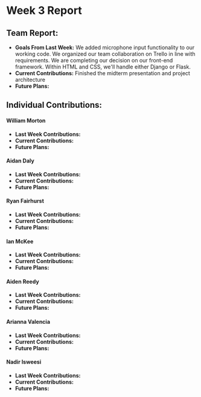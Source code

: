 # Week 3 Report

## Team Report:
- **Goals From Last Week:**   We added microphone input functionality to our working code. We organized our team collaboration on Trello in line with requirements. We are completing our decision on our front-end framework. Within HTML and CSS, we'll handle either Django or Flask. 
- **Current Contributions:** Finished the midterm presentation and project architecture 
- **Future Plans:** 

## Individual Contributions:
#### William Morton
- **Last Week Contributions:** 
- **Current Contributions:** 
- **Future Plans:**

#### Aidan Daly
- **Last Week Contributions:**
- **Current Contributions:** 
- **Future Plans:** 

#### Ryan Fairhurst
- **Last Week Contributions:** 
- **Current Contributions:** 
- **Future Plans:**

#### Ian McKee
- **Last Week Contributions:** 
- **Current Contributions:** 
- **Future Plans:** 

#### Aiden Reedy
- **Last Week Contributions:** 
- **Current Contributions:** 
- **Future Plans:** 

#### Arianna Valencia
- **Last Week Contributions:** 
- **Current Contributions:** 
- **Future Plans:** 

#### Nadir Isweesi
- **Last Week Contributions:** 
- **Current Contributions:**
- **Future Plans:** 

